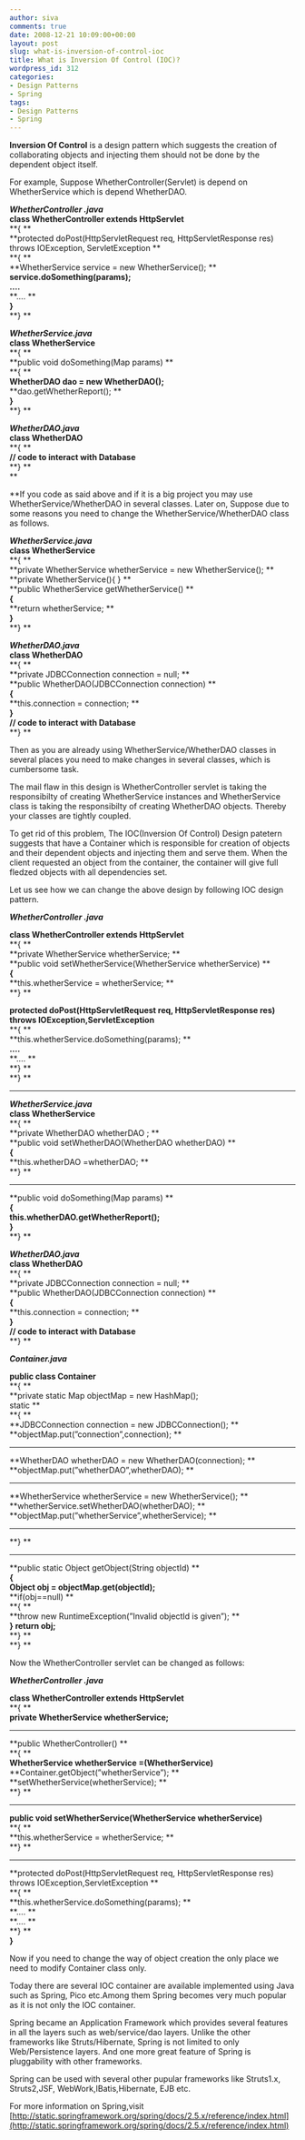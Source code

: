 ```yaml
---
author: siva
comments: true
date: 2008-12-21 10:09:00+00:00
layout: post
slug: what-is-inversion-of-control-ioc
title: What is Inversion Of Control (IOC)?
wordpress_id: 312
categories:
- Design Patterns
- Spring
tags:
- Design Patterns
- Spring
---
```


**Inversion Of Control** is a design pattern which suggests the creation of collaborating objects and injecting them should not be done by the dependent object itself.  
  
For example, Suppose WhetherController(Servlet) is depend on WhetherService which is depend WhetherDAO.  
  
_**WhetherController .java**_  
**class WhetherController extends HttpServlet**  
**{ **  
**protected doPost(HttpServletRequest req, HttpServletResponse res) throws IOException, ServletException **  
**{ **  
**WhetherService service = new WhetherService(); **  
**service.doSomething(params);**  
**….**  
**…. **  
**}**  
**} **  
  
_**WhetherService.java**_  
**class WhetherService**  
**{ **  
**public void doSomething(Map params) **  
**{ **  
**WhetherDAO dao = new WhetherDAO();**  
**dao.getWhetherReport(); **  
**}**  
**} **  
  
_**WhetherDAO.java**_  
**class WhetherDAO**  
**{ **  
**// code to interact with Database**  
**} **  
**  
  
**If you code as said above and if it is a big project you may use WhetherService/WhetherDAO in several classes. Later on, Suppose due to some reasons you need to change the WhetherService/WhetherDAO class as follows.  
  
**_WhetherService.java_**  
**class WhetherService**  
**{ **  
**private WhetherService whetherService = new WhetherService(); **  
**private WhetherService(){ } **  
**public WhetherService getWhetherService() **  
**{**  
**return whetherService; **  
**}**  
**} **  
  
_**WhetherDAO.java**_  
**class WhetherDAO**  
**{ **  
**private JDBCConnection connection = null; **  
**public WhetherDAO(JDBCConnection connection) **  
**{**  
**this.connection = connection; **  
**}**  
**// code to interact with Database**  
**} **  
  
Then as you are already using WhetherService/WhetherDAO classes in several places you need to make changes in several classes, which is cumbersome task.  
  
The mail flaw in this design is WhetherController servlet is taking the responsibilty of creating WhetherService instances and WhetherService class is taking the responsibilty of creating WhetherDAO objects. Thereby your classes are tightly coupled.  
  
  
To get rid of this problem, The IOC(Inversion Of Control) Design patetern suggests that have a Container which is responsible for creation of objects and their dependent objects and injecting them and serve them. When the client requested an object from the container, the container will give full fledzed objects with all dependencies set.  
  
Let us see how we can change the above design by following IOC design pattern.  
  
**_WhetherController .java_**  
  
**class WhetherController extends HttpServlet**  
**{ **  
**private WhetherService whetherService; **  
**public void setWhetherService(WhetherService whetherService) **  
**{**  
**this.whetherService = whetherService; **  
**} **  
  
**protected doPost(HttpServletRequest req, HttpServletResponse res) throws IOException,ServletException**  
**{ **  
**this.whetherService.doSomething(params); **  
**….**  
**…. **  
**} **  
**} **  
****  
**_WhetherService.java_**  
**class WhetherService**  
**{ **  
**private WhetherDAO whetherDAO ; **  
**public void setWhetherDAO(WhetherDAO whetherDAO) **  
**{**  
**this.whetherDAO =whetherDAO; **  
**} **  
****  
**public void doSomething(Map params) **  
**{**  
**this.whetherDAO.getWhetherReport();**  
**}**  
**} **  
  
**_WhetherDAO.java_**  
**class WhetherDAO**  
**{ **  
**private JDBCConnection connection = null; **  
**public WhetherDAO(JDBCConnection connection) **  
**{**  
**this.connection = connection; **  
**}**  
**// code to interact with Database**  
**} **  
  
**_Container.java_**  
  
**public class Container**  
**{ **  
**private static Map objectMap = new HashMap();  
static **  
**{ **  
**JDBCConnection connection = new JDBCConnection(); **  
**objectMap.put(”connection”,connection); **  
****  
**WhetherDAO whetherDAO = new WhetherDAO(connection); **  
**objectMap.put(”whetherDAO”,whetherDAO); **  
****  
**WhetherService whetherService = new WhetherService(); **  
**whetherService.setWhetherDAO(whetherDAO); **  
**objectMap.put(”whetherService”,whetherService); **  
****  
**} **  
****  
**public static Object getObject(String objectId) **  
**{**  
**Object obj = objectMap.get(objectId);**  
**if(obj==null) **  
**{ **  
**throw new RuntimeException(”Invalid objectId is given”); **  
**} return obj;**  
**} **  
**} **  
  
Now the WhetherController servlet can be changed as follows:  
  
**_WhetherController .java_**  
  
**class WhetherController extends HttpServlet**  
**{ **  
**private WhetherService whetherService;**  
****  
**public WhetherController() **  
**{ **  
**WhetherService whetherService =(WhetherService)**  
**Container.getObject(”whetherService”); **  
**setWhetherService(whetherService); **  
**} **  
****  
**public void setWhetherService(WhetherService whetherService)**  
**{ **  
**this.whetherService = whetherService; **  
**} **  
****  
**protected doPost(HttpServletRequest req, HttpServletResponse res) throws IOException,ServletException **  
**{ **  
**this.whetherService.doSomething(params); **  
**…. **  
**…. **  
**} **  
**}**  
  
Now if you need to change the way of object creation the only place we need to modify Container class only.  
  
Today there are several IOC container are available implemented using Java such as Spring, Pico etc.Among them Spring becomes very much popular as it is not only the IOC container.  
  
Spring became an Application Framework which provides several features in all the layers such as web/service/dao layers. Unlike the other frameworks like Struts/Hibernate, Spring is not limited to only Web/Persistence layers. And one more great feature of Spring is pluggability with other frameworks.  
  
Spring can be used with several other pupular frameworks like Struts1.x, Struts2,JSF, WebWork,IBatis,Hibernate, EJB etc.  
  
For more information on Spring,visit [http://static.springframework.org/spring/docs/2.5.x/reference/index.html](http://static.springframework.org/spring/docs/2.5.x/reference/index.html)
